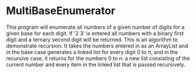 # MultiBaseEnumerator
This program will enumerate all numbers of a given number of digits for a given base for each digit. If '2 3' is entered all numbers with a binary first digit and a ternary second digit will be returned. 
This is an algorithm to demonstrate recursion. It takes the numbers entered in as an ArrayList and in the base case generates a linked list for every digit 0 to n, and in the recursive case, it returns for the numbers 0 to n: a new list consisting of the current number and every item in the linked list that is passed recursively.
